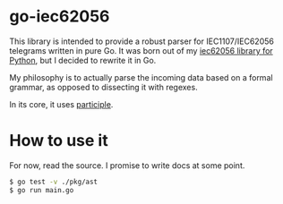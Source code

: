 # go-iec62056

This library is intended to provide a robust parser for IEC1107/IEC62056
telegrams written in pure Go. It was born out of my
[iec62056 library for Python](https://github.com/jonkerj/iec62056), but I 
decided to rewrite it in Go.

My philosophy is to actually parse the incoming data based on a formal grammar,
as opposed to dissecting it with regexes.

In its core, it uses [participle](https://github.com/alecthomas/participle).

# How to use it

For now, read the source. I promise to write docs at some point.

```bash
$ go test -v ./pkg/ast
$ go run main.go
```